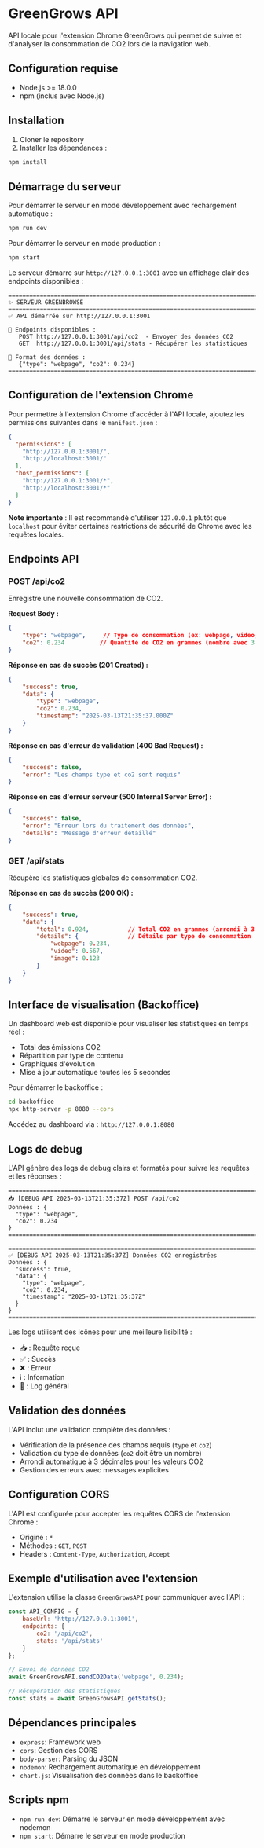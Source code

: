 # GreenGrows API

API locale pour l'extension Chrome GreenGrows qui permet de suivre et d'analyser la consommation de CO2 lors de la navigation web.

## Configuration requise

- Node.js >= 18.0.0
- npm (inclus avec Node.js)

## Installation
1. Cloner le repository
2. Installer les dépendances :
```bash
npm install
```

## Démarrage du serveur

Pour démarrer le serveur en mode développement avec rechargement automatique :
```bash
npm run dev
```

Pour démarrer le serveur en mode production :
```bash
npm start
```

Le serveur démarre sur `http://127.0.0.1:3001` avec un affichage clair des endpoints disponibles :
```
================================================================================
✨ SERVEUR GREENBROWSE
================================================================================
✅ API démarrée sur http://127.0.0.1:3001

📍 Endpoints disponibles :
   POST http://127.0.0.1:3001/api/co2  - Envoyer des données CO2
   GET  http://127.0.0.1:3001/api/stats - Récupérer les statistiques

📝 Format des données :
   {"type": "webpage", "co2": 0.234}
================================================================================
```

## Configuration de l'extension Chrome

Pour permettre à l'extension Chrome d'accéder à l'API locale, ajoutez les permissions suivantes dans le `manifest.json` :

```json
{
  "permissions": [
    "http://127.0.0.1:3001/",
    "http://localhost:3001/"
  ],
  "host_permissions": [
    "http://127.0.0.1:3001/*",
    "http://localhost:3001/*"
  ]
}
```

**Note importante** : Il est recommandé d'utiliser `127.0.0.1` plutôt que `localhost` pour éviter certaines restrictions de sécurité de Chrome avec les requêtes locales.

## Endpoints API

### POST /api/co2
Enregistre une nouvelle consommation de CO2.

**Request Body :**
```json
{
    "type": "webpage",     // Type de consommation (ex: webpage, video, etc.)
    "co2": 0.234          // Quantité de CO2 en grammes (nombre avec 3 décimales max)
}
```

**Réponse en cas de succès (201 Created) :**
```json
{
    "success": true,
    "data": {
        "type": "webpage",
        "co2": 0.234,
        "timestamp": "2025-03-13T21:35:37.000Z"
    }
}
```

**Réponse en cas d'erreur de validation (400 Bad Request) :**
```json
{
    "success": false,
    "error": "Les champs type et co2 sont requis"
}
```

**Réponse en cas d'erreur serveur (500 Internal Server Error) :**
```json
{
    "success": false,
    "error": "Erreur lors du traitement des données",
    "details": "Message d'erreur détaillé"
}
```

### GET /api/stats
Récupère les statistiques globales de consommation CO2.

**Réponse en cas de succès (200 OK) :**
```json
{
    "success": true,
    "data": {
        "total": 0.924,           // Total CO2 en grammes (arrondi à 3 décimales)
        "details": {              // Détails par type de consommation
            "webpage": 0.234,
            "video": 0.567,
            "image": 0.123
        }
    }
}
```

## Interface de visualisation (Backoffice)

Un dashboard web est disponible pour visualiser les statistiques en temps réel :

- Total des émissions CO2
- Répartition par type de contenu
- Graphiques d'évolution
- Mise à jour automatique toutes les 5 secondes

Pour démarrer le backoffice :
```bash
cd backoffice
npx http-server -p 8080 --cors
```

Accédez au dashboard via : `http://127.0.0.1:8080`

## Logs de debug

L'API génère des logs de debug clairs et formatés pour suivre les requêtes et les réponses :

```
================================================================================
📥 [DEBUG API 2025-03-13T21:35:37Z] POST /api/co2
Données : {
  "type": "webpage",
  "co2": 0.234
}
================================================================================

================================================================================
✅ [DEBUG API 2025-03-13T21:35:37Z] Données CO2 enregistrées
Données : {
  "success": true,
  "data": {
    "type": "webpage",
    "co2": 0.234,
    "timestamp": "2025-03-13T21:35:37Z"
  }
}
================================================================================
```

Les logs utilisent des icônes pour une meilleure lisibilité :
- 📥 : Requête reçue
- ✅ : Succès
- ❌ : Erreur
- ℹ️ : Information
- 📝 : Log général

## Validation des données

L'API inclut une validation complète des données :
- Vérification de la présence des champs requis (`type` et `co2`)
- Validation du type de données (`co2` doit être un nombre)
- Arrondi automatique à 3 décimales pour les valeurs CO2
- Gestion des erreurs avec messages explicites

## Configuration CORS

L'API est configurée pour accepter les requêtes CORS de l'extension Chrome :
- Origine : `*`
- Méthodes : `GET`, `POST`
- Headers : `Content-Type`, `Authorization`, `Accept`

## Exemple d'utilisation avec l'extension

L'extension utilise la classe `GreenGrowsAPI` pour communiquer avec l'API :

```javascript
const API_CONFIG = {
    baseUrl: 'http://127.0.0.1:3001',
    endpoints: {
        co2: '/api/co2',
        stats: '/api/stats'
    }
};

// Envoi de données CO2
await GreenGrowsAPI.sendCO2Data('webpage', 0.234);

// Récupération des statistiques
const stats = await GreenGrowsAPI.getStats();
```

## Dépendances principales

- `express`: Framework web
- `cors`: Gestion des CORS
- `body-parser`: Parsing du JSON
- `nodemon`: Rechargement automatique en développement
- `chart.js`: Visualisation des données dans le backoffice

## Scripts npm

- `npm run dev`: Démarre le serveur en mode développement avec nodemon
- `npm start`: Démarre le serveur en mode production
